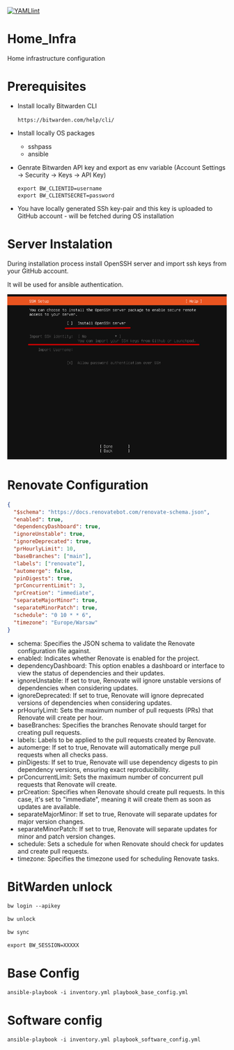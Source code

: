 [![YAMLlint](https://github.com/przemekgorzynski/Home_Infra/actions/workflows/yamllint.yml/badge.svg)](https://github.com/przemekgorzynski/Home_Infra/actions/workflows/yamllint.yml)
# Home_Infra
Home infrastructure configuration

# Prerequisites

- Install locally Bitwarden CLI

    `https://bitwarden.com/help/cli/`

- Install locally OS packages
    - sshpass
    - ansible

- Genrate Bitwarden API key and export as env variable (Account Settings -> Security -> Keys -> API Key)
    ```
    export BW_CLIENTID=username
    export BW_CLIENTSECRET=password
    ```

- You have locally generated SSh key-pair and this key is uploaded to GitHub account - will be fetched during OS installation
# Server Instalation

During installation process install OpenSSH server and import ssh keys from your GitHub account. 

It will be used for ansible authentication.

![image info](docs/images/import_ssh.png)

# Renovate Configuration

```json
{
  "$schema": "https://docs.renovatebot.com/renovate-schema.json",
  "enabled": true,
  "dependencyDashboard": true,
  "ignoreUnstable": true,
  "ignoreDeprecated": true,
  "prHourlyLimit": 10,
  "baseBranches": ["main"],
  "labels": ["renovate"],
  "automerge": false,
  "pinDigests": true,
  "prConcurrentLimit": 3,
  "prCreation": "immediate",
  "separateMajorMinor": true,
  "separateMinorPatch": true,
  "schedule": "0 10 * * 6",
  "timezone": "Europe/Warsaw"
}
```

- schema: Specifies the JSON schema to validate the Renovate configuration file against.
- enabled: Indicates whether Renovate is enabled for the project.
- dependencyDashboard: This option enables a dashboard or interface to view the status of dependencies and their updates.
- ignoreUnstable: If set to true, Renovate will ignore unstable versions of dependencies when considering updates.
- ignoreDeprecated: If set to true, Renovate will ignore deprecated versions of dependencies when considering updates.
- prHourlyLimit: Sets the maximum number of pull requests (PRs) that Renovate will create per hour.
- baseBranches: Specifies the branches Renovate should target for creating pull requests.
- labels: Labels to be applied to the pull requests created by Renovate.
- automerge: If set to true, Renovate will automatically merge pull requests when all checks pass.
- pinDigests: If set to true, Renovate will use dependency digests to pin dependency versions, ensuring exact reproducibility.
- prConcurrentLimit: Sets the maximum number of concurrent pull requests that Renovate will create.
- prCreation: Specifies when Renovate should create pull requests. In this case, it's set to "immediate", meaning it will create them as soon as updates are available.
- separateMajorMinor: If set to true, Renovate will separate updates for major version changes.
- separateMinorPatch: If set to true, Renovate will separate updates for minor and patch version changes.
- schedule: Sets a schedule for when Renovate should check for updates and create pull requests. 
- timezone: Specifies the timezone used for scheduling Renovate tasks.

# BitWarden unlock

```
bw login --apikey
```

```
bw unlock
```

```
bw sync
```

```
export BW_SESSION=XXXXX
```

# Base Config

```
ansible-playbook -i inventory.yml playbook_base_config.yml 
```

# Software config
```
ansible-playbook -i inventory.yml playbook_software_config.yml 
```
